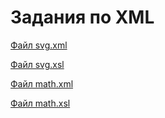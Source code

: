 # Задания по XML
[Файл svg.xml](https://ruslan0003.github.io/xml_task/svg.xml)

[Файл svg.xsl](https://ruslan0003.github.io/xml_task/svg.xsl)

[Файл math.xml](https://ruslan0003.github.io/xml_task/math.xml)

[Файл math.xsl](https://ruslan0003.github.io/xml_task/math.xsl)

